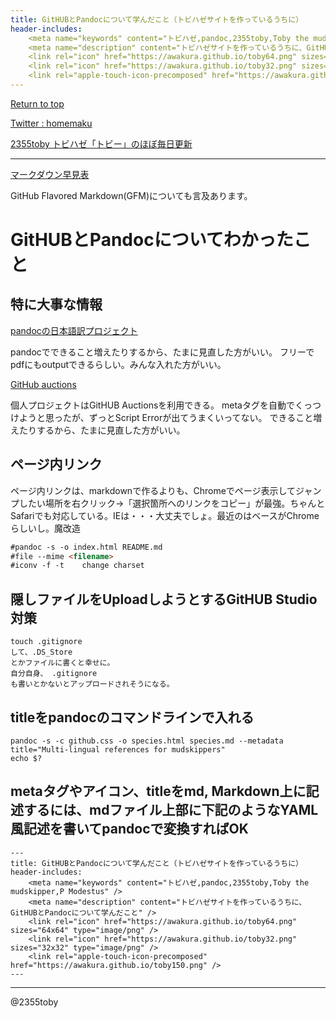 ```yaml
---
title: GitHUBとPandocについて学んだこと（トビハゼサイトを作っているうちに）
header-includes:
	<meta name="keywords" content="トビハゼ,pandoc,2355toby,Toby the mudskipper,P Modestus" />
	<meta name="description" content="トビハゼサイトを作っているうちに、GitHUBとPandocについて学んだこと" />
	<link rel="icon" href="https://awakura.github.io/toby64.png" sizes="64x64" type="image/png" /> 
	<link rel="icon" href="https://awakura.github.io/toby32.png" sizes="32x32" type="image/png" />  
	<link rel="apple-touch-icon-precomposed" href="https://awakura.github.io/toby150.png" />
---
```


[Return to top](https://awakura.github.io/)

[Twitter : homemaku](https://x.com/homemaku)

[2355toby トビハゼ「トビー」のほぼ毎日更新](https://www.youtube.com/channel/UCFq06QurrYT58m7wzqy1MZQ)

___


[マークダウン早見表](https://www.cosmo.sci.hokudai.ac.jp/~ymoteki/contents/markdown.html)

GitHub Flavored Markdown(GFM)についても言及あります。


# GitHUBとPandocについてわかったこと

## 特に大事な情報

[pandocの日本語訳プロジェクト](https://pandoc-doc-ja.readthedocs.io/ja/latest/users-guide.html)

pandocでできること増えたりするから、たまに見直した方がいい。
フリーでpdfにもoutputできるらしい。みんな入れた方がいい。

[GitHub auctions](https://docs.github.com/ja/actions)

個人プロジェクトはGitHUB Auctionsを利用できる。
metaタグを自動でくっつけようと思ったが、ずっとScript Errorが出てうまくいってない。
できること増えたりするから、たまに見直した方がいい。


## ページ内リンク

ページ内リンクは、markdownで作るよりも、Chromeでページ表示してジャンプしたい場所を右クリック→「選択箇所へのリンクをコピー」が最強。ちゃんとSafariでも対応している。IEは・・・大丈夫でしょ。最近のはベースがChromeらしいし。魔改造



```md はutf-8 がデフォルト。困ったら、
#pandoc -s -o index.html README.md
#file --mime <filename>
#iconv -f -t    change charset
```


## 隠しファイルをUploadしようとするGitHUB Studio対策

```
touch .gitignore
して、.DS_Store
とかファイルに書くと幸せに。
自分自身、 .gitignore
も書いとかないとアップロードされそうになる。
```


## titleをpandocのコマンドラインで入れる

```titleをコマンドラインで突っ込む
pandoc -s -c github.css -o species.html species.md --metadata title="Multi-lingual references for mudskippers"
echo $?
```

## metaタグやアイコン、titleをmd, Markdown上に記述するには、mdファイル上部に下記のようなYAML風記述を書いてpandocで変換すればOK

```Markdownで、アイコン設定して、pandocする。
---
title: GitHUBとPandocについて学んだこと（トビハゼサイトを作っているうちに）
header-includes:
	<meta name="keywords" content="トビハゼ,pandoc,2355toby,Toby the mudskipper,P Modestus" />
	<meta name="description" content="トビハゼサイトを作っているうちに、GitHUBとPandocについて学んだこと" />
	<link rel="icon" href="https://awakura.github.io/toby64.png" sizes="64x64" type="image/png" /> 
	<link rel="icon" href="https://awakura.github.io/toby32.png" sizes="32x32" type="image/png" />  
	<link rel="apple-touch-icon-precomposed" href="https://awakura.github.io/toby150.png" />
---
```


---

@2355toby


